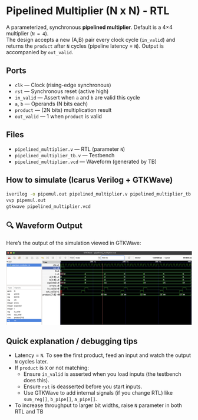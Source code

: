 # Pipelined Multiplier (N x N) - RTL

A parameterized, synchronous **pipelined multiplier**. Default is a 4×4 multiplier (`N = 4`).  
The design accepts a new (A,B) pair every clock cycle (`in_valid`) and returns the `product` after `N` cycles (pipeline latency = `N`). Output is accompanied by `out_valid`.

## Ports

- `clk` — Clock (rising-edge synchronous)
- `rst` — Synchronous reset (active high)
- `in_valid` — Assert when `a` and `b` are valid this cycle
- `a`, `b` — Operands (N bits each)
- `product` — (2N bits) multiplication result
- `out_valid` — 1 when `product` is valid

## Files

- `pipelined_multiplier.v` — RTL (parameter `N`)
- `pipelined_multiplier_tb.v` — Testbench
- `pipelined_multiplier.vcd` — Waveform (generated by TB)

## How to simulate (Icarus Verilog + GTKWave)

```bash
iverilog -o pipemul.out pipelined_multiplier.v pipelined_multiplier_tb.v
vvp pipemul.out
gtkwave pipelined_multiplier.vcd
```
## 🔍 Waveform Output

Here’s the output of the simulation viewed in GTKWave:

![Waveform](pipelined_multiplier.png)

## Quick explanation / debugging tips

- Latency = `N`. To see the first product, feed an input and watch the output `N` cycles later.
- If `product` is `X` or not matching:
  - Ensure `in_valid` is asserted when you load inputs (the testbench does this).
  - Ensure `rst` is deasserted before you start inputs.
  - Use GTKWave to add internal signals (if you change RTL) like `sum_reg[]`, `b_pipe[]`, `a_pipe[]`.
- To increase throughput to larger bit widths, raise `N` parameter in both RTL and TB